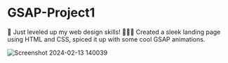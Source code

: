 # GSAP-Project1

🚀 Just leveled up my web design skills! 👨‍💻✨ Created a sleek landing page using HTML and CSS, spiced it up with some cool GSAP animations. 

![Screenshot 2024-02-13 140039](https://github.com/NikhilM01/GSAP-Project1/assets/93129551/aa0a0202-6db1-497e-8d13-d4617ae2531f)
